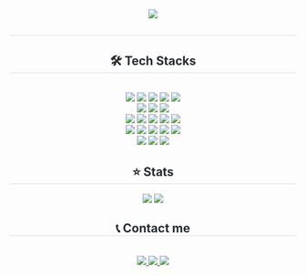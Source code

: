 <div align= "center">
    <img src="https://capsule-render.vercel.app/api?type=waving&color=gradient&height=120&text=Hello%20world!&animation=fadeIn&fontColor=ffffff&fontSize=50" />
    </div>
    <div align= "center"> 
    <h2 style="border-bottom: 1px solid #d8dee4; color: #282d33;">  </h2>  
    <div style="font-weight: 700; font-size: 15px; text-align: center; color: #282d33;">  </div> 
    </div>
    <div align= "center">
    <h2 style="border-bottom: 1px solid #d8dee4; color: #282d33;"> 🛠️ Tech Stacks </h2> <br> 
    <div style="margin: 0 auto; text-align: center;" align= "center"> 
          <img src="https://img.shields.io/badge/HTML5-E34F26?style=flat&logo=HTML5&logoColor=white">
          <img src="https://img.shields.io/badge/CSS3-1572B6?style=flat&logo=CSS3&logoColor=white">
          <img src="https://img.shields.io/badge/Javascript-F7DF1E?style=flat&logo=Javascript&logoColor=white">
          <img src="https://img.shields.io/badge/Bootstrap-7952B3?style=flat&logo=Bootstrap&logoColor=white">
            <img src="https://img.shields.io/badge/Figma-F24E1E?style=flat&logo=Figma&logoColor=white">
      <br/>
          <img src="https://img.shields.io/badge/React-61DAFB?style=flat&logo=React&logoColor=white">
          <img src="https://img.shields.io/badge/Redux-764ABC?style=flat&logo=Redux&logoColor=white">
          <img src="https://img.shields.io/badge/StyledComponents-DB7093?style=flat&logo=StyledComponents&logoColor=white">
      <br/>
          <img src="https://img.shields.io/badge/Java-007396?style=flat&logo=Java&logoColor=white">
          <img src="https://img.shields.io/badge/Spring Boot-6DB33F?style=flat&logo=Spring Boot&logoColor=white">
          <img src="https://img.shields.io/badge/MySQL-4479A1?style=flat&logo=MySQL&logoColor=white">
          <img src="https://img.shields.io/badge/Python-3776AB?style=flat&logo=Python&logoColor=white">
          <img src="https://img.shields.io/badge/Flask-000000?style=flat&logo=Flask&logoColor=white">
      <br/>
          <img src="https://img.shields.io/badge/Notion-000000?style=flat&logo=Notion&logoColor=white">
          <img src="https://img.shields.io/badge/Git-F05032?style=flat&logo=Git&logoColor=white">
          <img src="https://img.shields.io/badge/Github-181717?style=flat&logo=Github&logoColor=white">
          <img src="https://img.shields.io/badge/Slack-4A154B?style=flat&logo=Slack&logoColor=white">
          <img src="https://img.shields.io/badge/Discord-5865F2?style=flat&logo=Discord&logoColor=white">
      <br/>
          <img src="https://img.shields.io/badge/Docker-2496ED?style=flat&logo=Docker&logoColor=white">
          <img src="https://img.shields.io/badge/Vercel-000000?style=flat&logo=Vercel&logoColor=white">
          <img src="https://img.shields.io/badge/Amazon AWS-232F3E?style=flat&logo=Amazon AWS&logoColor=white">
      </div>
    </div>
    <div align= "center"> 
    <h2 style="border-bottom: 1px solid #d8dee4; color: #282d33;"> ⭐️ Stats </h2> <div align= "center"> 
         <img src="https://github-readme-stats.vercel.app/api?username=ha-yun&theme=ambient_gradient&show_icons=true" />
         <img src="https://github-readme-stats.vercel.app/api/top-langs/?username=ha-yun&layout=compact&theme=rose"/> 
        </div> 
    </div>
    <div align= "center">
        <h2 style="border-bottom: 1px solid #d8dee4; color: #282d33;"> 📞 Contact me </h2> <br> 
        <div align= "center"> <a href=mailto:hyeonyun02@gmail.com> <img src="https://img.shields.io/badge/Gmail-EA4335?style=flat&logo=Gmail&logoColor=white&link=mailto:hyeonyun02@gmail.com"> </a>
             <a href=> <img src="https://img.shields.io/badge/Notion-000000?style=flat&logo=Notion&logoColor=white&link="> </a>
              <!-- LinkedIn 배지 -->
              <a href="https://www.linkedin.com/in/hyeonjeong-yun-6b790b261/" target="_blank">
                <img src="https://img.shields.io/badge/LinkedIn-0A66C2?style=flat&logo=LinkedIn&logoColor=white">
              </a>
              </div>  <br> 
        <div align= "center">  </div> 
    </div>
    


<!--
**ha-yun/ha-yun** is a ✨ _special_ ✨ repository because its `README.md` (this file) appears on your GitHub profile.

Here are some ideas to get you started:

- 🔭 I’m currently working on ...
- 🌱 I’m currently learning ...
- 👯 I’m looking to collaborate on ...
- 🤔 I’m looking for help with ...
- 💬 Ask me about ...
- 📫 How to reach me: ...
- 😄 Pronouns: ...
- ⚡ Fun fact: ...
-->
